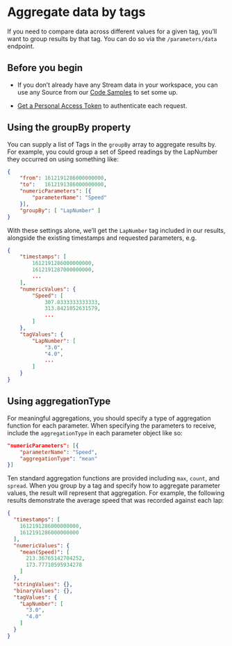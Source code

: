 # Aggregate data by tags

If you need to compare data across different values for a given tag,
you’ll want to group results by that tag. You can do so via the
`/parameters/data` endpoint.

## Before you begin

  - If you don’t already have any Stream data in your workspace, you can use any Source from our [Code Samples](../../platform/samples/samples.md) to set some up.

  - [Get a Personal Access Token](authenticate.md)
    to authenticate each request.

## Using the groupBy property

You can supply a list of Tags in the `groupBy` array to aggregate
results by. For example, you could group a set of Speed readings by the
LapNumber they occurred on using something like:

``` json
{
    "from": 1612191286000000000,
    "to":   1612191386000000000,
    "numericParameters": [{
        "parameterName": "Speed"
    }],
    "groupBy": [ "LapNumber" ]
}
```

With these settings alone, we’ll get the `LapNumber` tag included in our
results, alongside the existing timestamps and requested parameters,
e.g.

``` json
{
    "timestamps": [
        1612191286000000000,
        1612191287000000000,
        ...
    ],
    "numericValues": {
        "Speed": [
            307.8333333333333,
            313.8421052631579,
            ...
        ]
    },
    "tagValues": {
        "LapNumber": [
            "3.0",
            "4.0",
            ...
        ]
    }
}
```

## Using aggregationType

For meaningful aggregations, you should specify a type of aggregation
function for each parameter. When specifying the parameters to receive,
include the `aggregationType` in each parameter object like so:

``` json
"numericParameters": [{
    "parameterName": "Speed",
    "aggregationType": "mean"
}]
```

Ten standard aggregation functions are provided including `max`,
`count`, and `spread`. When you group by a tag and specify how to
aggregate parameter values, the result will represent that aggregation.
For example, the following results demonstrate the average speed that
was recorded against each lap:

``` json
{
  "timestamps": [
    1612191286000000000,
    1612191286000000000
  ],
  "numericValues": {
    "mean(Speed)": [
      213.36765142704252,
      173.77710595934278
    ]
  },
  "stringValues": {},
  "binaryValues": {},
  "tagValues": {
    "LapNumber": [
      "3.0",
      "4.0"
    ]
  }
}
```
